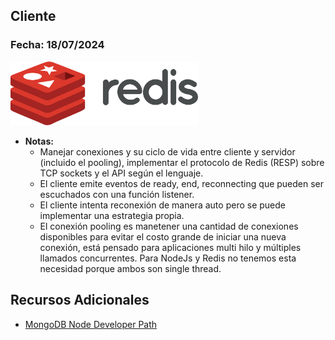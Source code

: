 ## Cliente

### Fecha: 18/07/2024

<img src="images/redis.png" alt="Gráfico de Introducción" width="300">

- **Notas:**
  - Manejar conexiones y su ciclo de vida entre cliente y servidor (incluido el pooling), implementar el protocolo de Redis (RESP) sobre TCP sockets y el API según el lenguaje.
  - El cliente emite eventos de ready, end, reconnecting que pueden ser escuchados con una función listener. 
  - El cliente intenta reconexión de manera auto pero se puede implementar una estrategia propia.
  - El conexión pooling es manetener una cantidad de conexiones disponibles para evitar el costo grande de iniciar una nueva conexión, está pensado para aplicaciones multi hilo y múltiples llamados concurrentes. Para NodeJs y Redis no tenemos esta necesidad porque ambos son single thread.

## Recursos Adicionales
- [MongoDB Node Developer Path](https://learn.mongodb.com/learn/learning-path/mongodb-nodejs-developer-path)
